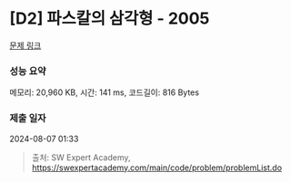 # [D2] 파스칼의 삼각형 - 2005 

[문제 링크](https://swexpertacademy.com/main/code/problem/problemDetail.do?contestProbId=AV5P0-h6Ak4DFAUq) 

### 성능 요약

메모리: 20,960 KB, 시간: 141 ms, 코드길이: 816 Bytes

### 제출 일자

2024-08-07 01:33



> 출처: SW Expert Academy, https://swexpertacademy.com/main/code/problem/problemList.do